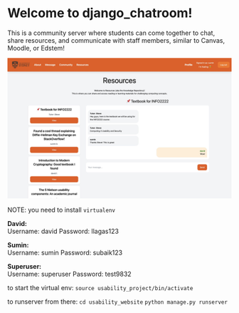 # Welcome to django_chatroom!

This is a community server where students can come together to chat, share resources, and communicate with staff members, similar to Canvas, Moodle, or Edstem!

![resources pic](/images/chatroom.jpg)

NOTE:
you need to install `virtualenv`

**David:**<br>
Username: david 
Password: llagas123

**Sumin:**<br>
Username: sumin 
Password: subaik123

**Superuser:**<br>
Username: superuser 
Password: test9832

to start the virtual env:
`source usability_project/bin/activate`

to runserver from there:
`cd usability_website`
`python manage.py runserver`

